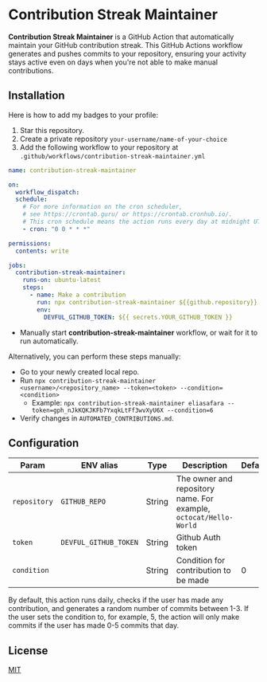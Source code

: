 # Contribution Streak Maintainer

**Contribution Streak Maintainer** is a GitHub Action that automatically maintain your GitHub contribution streak.
This GitHub Actions workflow generates and pushes commits to your repository, ensuring your activity stays active even on days when you're not able to make manual contributions.

## Installation

Here is how to add my badges to your profile:

1. Star this repository.
2. Create a private repository `your-username/name-of-your-choice`
3. Add the following workflow to your repository at `.github/workflows/contribution-streak-maintainer.yml`

```yaml
name: contribution-streak-maintainer

on:
  workflow_dispatch:
  schedule:
    # For more information on the cron scheduler,
    # see https://crontab.guru/ or https://crontab.cronhub.io/.
    # This cron schedule means the action runs every day at midnight UTC.
    - cron: "0 0 * * *"

permissions:
  contents: write

jobs:
  contribution-streak-maintainer:
    runs-on: ubuntu-latest
    steps:
      - name: Make a contribution
        run: npx contribution-streak-maintainer ${{github.repository}}
        env:
          DEVFUL_GITHUB_TOKEN: ${{ secrets.YOUR_GITHUB_TOKEN }}
```

- Manually start **contribution-streak-maintainer** workflow, or wait for it to run automatically.

Alternatively, you can perform these steps manually:

- Go to your newly created local repo.
- Run `npx contribution-streak-maintainer <username>/<repository_name> --token=<token> --condition=<condition>`
  - Example: `npx contribution-streak-maintainer eliasafara --token=gph_nJkKQKJKFb7YxqkLtFf3wvXyU6X --condition=6`
- Verify changes in `AUTOMATED_CONTRIBUTIONS.md`.

## Configuration

| Param        | ENV alias             | Type   | Description                                                       | Default |
| ------------ | --------------------- | ------ | ----------------------------------------------------------------- | ------- |
| `repository` | `GITHUB_REPO`         | String | The owner and repository name. For example, `octocat/Hello-World` |         |
| `token`      | `DEVFUL_GITHUB_TOKEN` | String | Github Auth token                                                 |         |
| `condition`  |                       | String | Condition for contribution to be made                             | 0       |

By default, this action runs daily, checks if the user has made any contribution, and generates a random number of commits between 1-3. If the user sets the condition to, for example, 5, the action will only make commits if the user has made 0-5 commits that day.

## License

[MIT](LICENSE)
